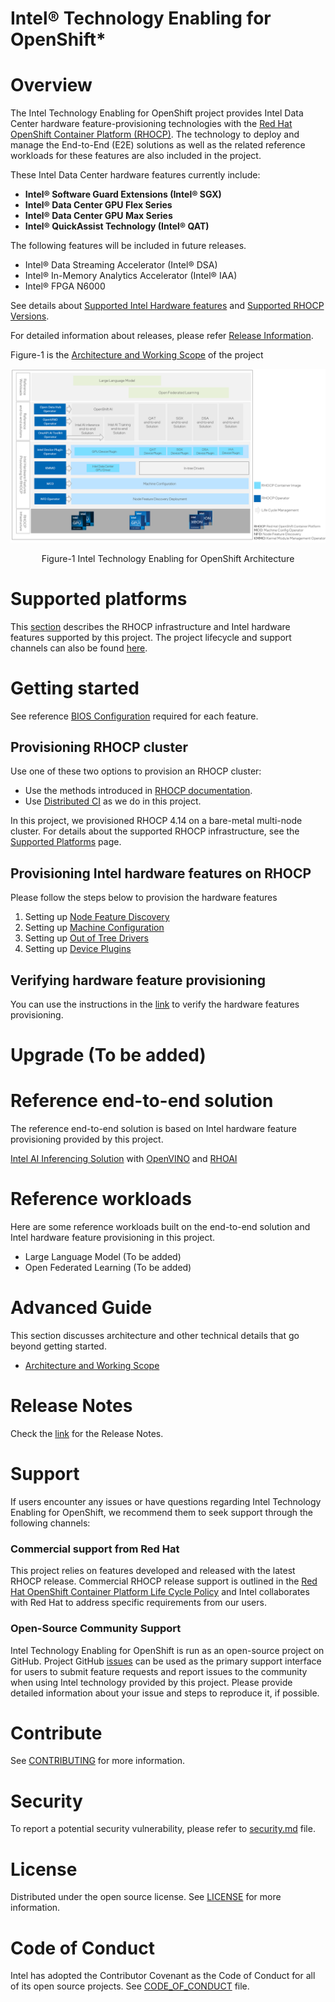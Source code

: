 # Intel® Technology Enabling for OpenShift*
# Overview
The Intel Technology Enabling for OpenShift project provides Intel Data Center hardware feature-provisioning technologies with the [Red Hat OpenShift Container Platform (RHOCP)](https://www.redhat.com/en/technologies/cloud-computing/openshift/container-platform). The technology to deploy and manage the End-to-End (E2E) solutions as well as the related reference workloads for these features are also included in the project.  

These Intel Data Center hardware features currently include: 
- **Intel® Software Guard Extensions (Intel® SGX)**
- **Intel® Data Center GPU Flex Series**
- **Intel® Data Center GPU Max Series** 
- **Intel® QuickAssist Technology (Intel® QAT)**

The following features will be included in future releases.  
- Intel® Data Streaming Accelerator (Intel® DSA) 
- Intel® In-Memory Analytics Accelerator (Intel® IAA) 
- Intel® FPGA N6000 

See details about [Supported Intel Hardware features](/docs/supported_platforms.md#supported-intel-hardware-features) and [Supported RHOCP Versions](/docs/supported_platforms.md#supported-rhocp-versions).  

For detailed information about releases, please refer [Release Information](/docs/releases.md#release-information).

Figure-1 is the [Architecture and Working Scope](https://github.com/intel/intel-technology-enabling-for-openshift/wiki/Intel-Technology-Enabling-for-OpenShift-Architecture-and-Working-Scope) of the project  

![Alt text](/docs/images/Intel-Technology-Enabling-for-OpenShift-Architecture.png)

<div align="center">
  Figure-1 Intel Technology Enabling for OpenShift Architecture 
</div>


# Supported platforms 

This [section](/docs/supported_platforms.md) describes the RHOCP infrastructure and Intel hardware features supported by this project. The project lifecycle and support channels can also be found [here](docs/supported_platforms.md#support). 

# Getting started
See reference [BIOS Configuration](/docs/supported_platforms.md#bios-configuration) required for each feature.
## Provisioning RHOCP cluster   
Use one of these two options to provision an RHOCP cluster: 
- Use the methods introduced in [RHOCP documentation](https://docs.openshift.com/container-platform/4.14/installing/index.html). 
- Use [Distributed CI](https://doc.distributed-ci.io/) as we do in this project.  

In this project, we provisioned RHOCP 4.14 on a bare-metal multi-node cluster. For details about the supported RHOCP infrastructure, see the [Supported Platforms](/docs/supported_platforms.md) page.

## Provisioning Intel hardware features on RHOCP
Please follow the steps below to provision the hardware features 
1. Setting up [Node Feature Discovery](/nfd/README.md) 
2. Setting up [Machine Configuration](/machine_configuration/README.md) 
3. Setting up [Out of Tree Drivers](/kmmo/README.md) 
4. Setting up [Device Plugins](/device_plugins/README.md) 

## Verifying hardware feature provisioning 
You can use the instructions in the [link](/tests/l2/README.md) to verify the hardware features provisioning. 

# Upgrade (To be added) 

# Reference end-to-end solution 
The reference end-to-end solution is based on Intel hardware feature provisioning provided by this project. 

[Intel AI Inferencing Solution](/e2e/inference/README.md) with [OpenVINO](https://github.com/openvinotoolkit/openvino) and [RHOAI](https://www.redhat.com/en/technologies/cloud-computing/openshift/openshift-data-science) 

# Reference workloads 
Here are some reference workloads built on the end-to-end solution and Intel hardware feature provisioning in this project. 
- Large Language Model (To be added) 
- Open Federated Learning (To be added) 

# Advanced Guide 
This section discusses architecture and other technical details that go beyond getting started. 
- [Architecture and Working Scope](https://github.com/intel/intel-technology-enabling-for-openshift/wiki/Intel-Technology-Enabling-for-OpenShift-Architecture-and-Working-Scope) 

# Release Notes
Check the [link](https://github.com/intel/intel-technology-enabling-for-openshift/releases/) for the Release Notes.  

# Support
If users encounter any issues or have questions regarding Intel Technology Enabling for OpenShift, we recommend them to seek support through the following channels:
### Commercial support from Red Hat 
This project relies on features developed and released with the latest RHOCP release. Commercial RHOCP release support is outlined in the [Red Hat OpenShift Container Platform Life Cycle Policy](https://access.redhat.com/support/policy/updates/openshift) and Intel collaborates with Red Hat to address specific requirements from our users.  

### Open-Source Community Support
Intel Technology Enabling for OpenShift is run as an open-source project on GitHub. Project GitHub [issues](https://github.com/intel/intel-technology-enabling-for-openshift/issues) can be used as the primary support interface for users to submit feature requests and report issues to the community when using Intel technology provided by this project. Please provide detailed information about your issue and steps to reproduce it, if possible.

# Contribute
See [CONTRIBUTING](CONTRIBUTING.md) for more information.

# Security
To report a potential security vulnerability, please refer to [security.md](/security.md) file. 

# License
Distributed under the open source license. See [LICENSE](/LICENSE.txt) for more information.

# Code of Conduct
Intel has adopted the Contributor Covenant as the Code of Conduct for all of its open source projects. See [CODE_OF_CONDUCT](/CODE_OF_CONDUCT.md) file.

